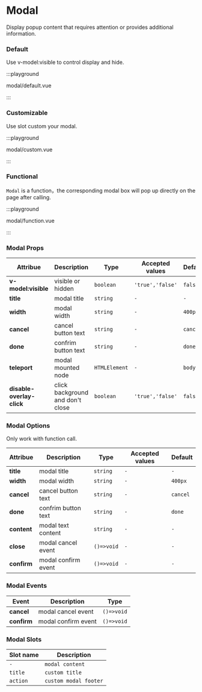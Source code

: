 # Modal

Display popup content that requires attention or provides additional information.

### Default

Use v-model:visible to control display and hide.

:::playground

modal/default.vue

:::

### Customizable

Use slot custom your modal.

:::playground

modal/custom.vue

:::

### Functional

`Modal` is a function，the corresponding modal box will pop up directly on the page after calling.

:::playground

modal/function.vue

:::

### Modal Props

| Attribue                  | Description                      | Type          | Accepted values  | Default  |
| ------------------------- | -------------------------------- | ------------- | ---------------- | -------- |
| **v-model:visible**       | visible or hidden                | `boolean`     | `'true','false'` | `false`  |
| **title**                 | modal title                      | `string`      | `-`              | `-`      |
| **width**                 | modal width                      | `string`      | `-`              | `400px`  |
| **cancel**                | cancel button text               | `string`      | `-`              | `cancel` |
| **done**                  | confrim button text              | `string`      | `-`              | `done`   |
| **teleport**              | modal mounted node               | `HTMLElement` | `-`              | `body`   |
| **disable-overlay-click** | click background and don't close | `boolean`     | `'true','false'` | `false`  |

### Modal Options

Only work with function call.

| Attribue    | Description         | Type       | Accepted values | Default  |
| ----------- | ------------------- | ---------- | --------------- | -------- |
| **title**   | modal title         | `string`   | `-`             | `-`      |
| **width**   | modal width         | `string`   | `-`             | `400px`  |
| **cancel**  | cancel button text  | `string`   | `-`             | `cancel` |
| **done**    | confrim button text | `string`   | `-`             | `done`   |
| **content** | modal text content  | `string`   | `-`             | `-`      |
| **close**   | modal cancel event  | `()=>void` | `-`             | `-`      |
| **confirm** | modal confirm event | `()=>void` | `-`             | `-`      |

### Modal Events

| Event       | Description         | Type       |
| ----------- | ------------------- | ---------- |
| **cancel**  | modal cancel event  | `()=>void` |
| **confirm** | modal confirm event | `()=>void` |

### Modal Slots

| Slot name | Description           |
| --------- | --------------------- |
| `-`       | `modal content`       |
| `title`   | `custom title`        |
| `action`  | `custom modal footer` |
